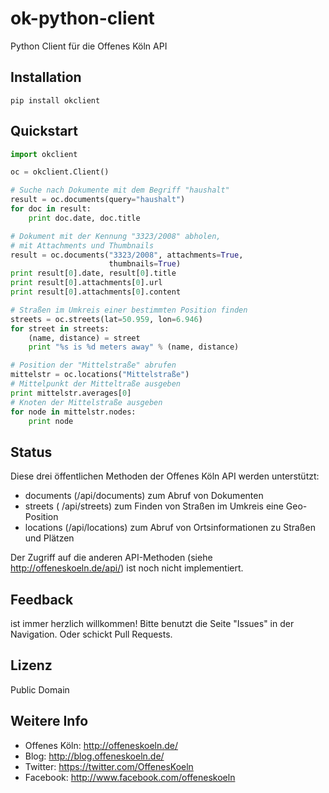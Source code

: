 ok-python-client
================

Python Client für die Offenes Köln API

## Installation

    pip install okclient

## Quickstart


```python
import okclient

oc = okclient.Client()

# Suche nach Dokumente mit dem Begriff "haushalt"
result = oc.documents(query="haushalt")
for doc in result:
    print doc.date, doc.title

# Dokument mit der Kennung "3323/2008" abholen,
# mit Attachments und Thumbnails
result = oc.documents("3323/2008", attachments=True,
                      thumbnails=True)
print result[0].date, result[0].title
print result[0].attachments[0].url
print result[0].attachments[0].content

# Straßen im Umkreis einer bestimmten Position finden
streets = oc.streets(lat=50.959, lon=6.946)
for street in streets:
    (name, distance) = street
    print "%s is %d meters away" % (name, distance)

# Position der "Mittelstraße" abrufen
mittelstr = oc.locations("Mittelstraße")
# Mittelpunkt der Mitteltraße ausgeben
print mittelstr.averages[0]
# Knoten der Mittelstraße ausgeben
for node in mittelstr.nodes:
    print node
```


## Status

Diese drei öffentlichen Methoden der Offenes Köln API werden unterstützt:

 * documents (/api/documents) zum Abruf von Dokumenten
 * streets ( /api/streets) zum Finden von Straßen im Umkreis eine Geo-Position
 * locations (/api/locations) zum Abruf von Ortsinformationen zu Straßen und Plätzen

Der Zugriff auf die anderen API-Methoden (siehe http://offeneskoeln.de/api/) ist noch nicht implementiert.

## Feedback

ist immer herzlich willkommen! Bitte benutzt die Seite "Issues" in der Navigation. Oder schickt Pull Requests.

## Lizenz

Public Domain

## Weitere Info

* Offenes Köln: http://offeneskoeln.de/
* Blog: http://blog.offeneskoeln.de/
* Twitter: https://twitter.com/OffenesKoeln
* Facebook: http://www.facebook.com/offeneskoeln

